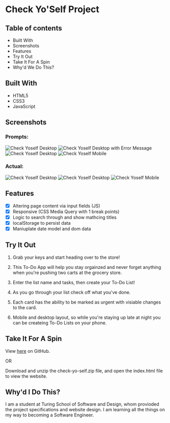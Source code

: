 # Check Yo'Self Project

## Table of contents
* Built With 
* Screenshots
* Features
* Try It Out
* Take It For A Spin
* Why'd We Do This?


## Built With

- HTML5
- CSS3
- JavaScript

## Screenshots
### Prompts:
  <img src="images/check-yo-self-static-comp-desktop1.jpg" alt="Check Yoself Desktop">
  <img src="images/check-yo-self-static-comp-desktop2.jpg" alt="Check Yoself Desktop with Error Message">
  <img src="images/check-yo-self-static-comp-desktop3.jpg" alt="Check Yoself Desktop">
  <img src="images/check-yo-self-static-comp-mobile1.jpg" alt="Check Yoself Mobile">
  
### Actual:

  <img src="images/check-yo-self-desktop1.png" alt="Check Yoself Desktop">
  <img src="images/check-yo-self-desktop2.png" alt="Check Yoself Desktop">
  <img src="images/check-yo-self-mobile -iPhone 5_SE.png" alt="Check Yoself Mobile">

## Features

- [x] Altering page content via input fields (JS)
- [x] Responsive (CSS Media Query with 1 break points)
- [x] Logic to search through and show mathcing titles
- [x] localStorage to persist data
- [x] Maniuplate date model and dom data

## Try It Out

1. Grab your keys and start heading over to the store!

2. This To-Do App will help you stay orgainzed and never forget anything when you're pushing two carts at the grocery store.

3. Enter the list name and tasks, then create your To-Do List!

4. As you go through your list check off what you've done.

5. Each card has the ability to be marked as urgent with visiable changes to the card.

6. Mobile and desktop layout, so while you're staying up late at night you can be createing To-Do Lists on your phone.

## Take It For A Spin

View <a href=https://matthewdshepherd.github.io/check-yo-self/>here</a> on GitHub.

OR 

Download and unzip the check-yo-self.zip file, and open the index.html file to view the website.

## Why'd I Do This?

I am a student at Turing School of Software and Design, whom provioded the project specifications and website design. I am learning all the things on my way to becoming a Software Engineer.
